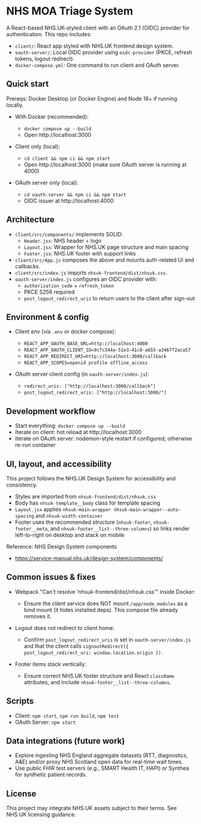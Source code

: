 # NHS MOA Triage System

A React-based NHS.UK-styled client with an OAuth 2.1 (OIDC) provider for authentication. This repo includes:

- `client/`: React app styled with NHS.UK frontend design system.
- `oauth-server/`: Local OIDC provider using `oidc-provider` (PKCE, refresh tokens, logout redirect).
- `docker-compose.yml`: One command to run client and OAuth server.


## Quick start

Prereqs: Docker Desktop (or Docker Engine) and Node 18+ if running locally.

- With Docker (recommended):
  - `docker compose up --build`
  - Open http://localhost:3000

- Client only (local):
  - `cd client && npm ci && npm start`
  - Open http://localhost:3000 (make sure OAuth server is running at 4000)

- OAuth server only (local):
  - `cd oauth-server && npm ci && npm start`
  - OIDC issuer at http://localhost:4000


## Architecture

- `client/src/components/` implements SOLID:
  - `Header.jsx`: NHS header + logo
  - `Layout.jsx`: Wrapper for NHS.UK page structure and main spacing
  - `Footer.jsx`: NHS.UK footer with support links
- `client/src/App.js` composes the above and mounts auth-related UI and callbacks.
- `client/src/index.js` imports `nhsuk-frontend/dist/nhsuk.css`.
- `oauth-server/index.js` configures an OIDC provider with:
  - `authorization_code` + `refresh_token`
  - PKCE S256 required
  - `post_logout_redirect_uris` to return users to the client after sign-out


## Environment & config

- Client env (via `.env` or docker compose):
  - `REACT_APP_OAUTH_BASE_URL=http://localhost:4000`
  - `REACT_APP_OAUTH_CLIENT_ID=9c7c344a-51e3-41c0-a655-a3467f2aca57`
  - `REACT_APP_REDIRECT_URI=http://localhost:3000/callback`
  - `REACT_APP_SCOPES=openid profile offline_access`

- OAuth server client config (in `oauth-server/index.js`):
  - `redirect_uris: ["http://localhost:3000/callback"]`
  - `post_logout_redirect_uris: ["http://localhost:3000/"]`


## Development workflow

- Start everything: `docker compose up --build`
- Iterate on client: hot reload at http://localhost:3000
- Iterate on OAuth server: nodemon-style restart if configured; otherwise re-run container


## UI, layout, and accessibility

This project follows the NHS.UK Design System for accessibility and consistency.

- Styles are imported from `nhsuk-frontend/dist/nhsuk.css`
- Body has `nhsuk-template__body` class for template spacing
- `Layout.jsx` applies `nhsuk-main-wrapper nhsuk-main-wrapper--auto-spacing` and `nhsuk-width-container`
- Footer uses the recommended structure (`nhsuk-footer`, `nhsuk-footer__meta`, and `nhsuk-footer__list--three-columns`) so links render left-to-right on desktop and stack on mobile

Reference: NHS Design System components
- https://service-manual.nhs.uk/design-system/components/


## Common issues & fixes

- Webpack "Can't resolve 'nhsuk-frontend/dist/nhsuk.css'" inside Docker:
  - Ensure the client service does NOT mount `/app/node_modules` as a bind mount (it hides installed deps). This compose file already removes it.

- Logout does not redirect to client home:
  - Confirm `post_logout_redirect_uris` is set in `oauth-server/index.js` and that the client calls `signoutRedirect({ post_logout_redirect_uri: window.location.origin })`.

- Footer items stack vertically:
  - Ensure correct NHS.UK footer structure and React `className` attributes, and include `nhsuk-footer__list--three-columns`.


## Scripts

- Client: `npm start`, `npm run build`, `npm test`
- OAuth Server: `npm start`


## Data integrations (future work)

- Explore ingesting NHS England aggregate datasets (RTT, diagnostics, A&E) and/or proxy NHS Scotland open data for real-time wait times.
- Use public FHIR test servers (e.g., SMART Health IT, HAPI) or Synthea for synthetic patient records.


## License

This project may integrate NHS.UK assets subject to their terms. See NHS.UK licensing guidance.
